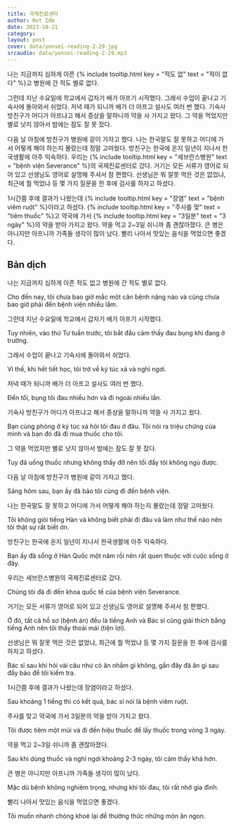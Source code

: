 ```yaml
---
title: 국제진료센터
author: Nvt Idm
date: 2023-10-21
category: 
layout: post
cover: data/yonsei-reading-2-29.jpg
srcaudio: data/yonsei-reading-2-29.mp3
---
```


나는 지금까지 심하게 아픈 {% include tooltip.html key = "적도 없" text = "적이 없다" %}고 병원에 간 적도 별로 없다.

그런데 지난 수요일에 학교에서 갑자기 배가 아프기 시작했다. 
그래서 수업이 끝나고 기숙사에 돌아와서 쉬었다.
저녁 때가 되니까 배가 더 아프고 설사도 여러 번 했다. 
기숙사 방친구가 어디가 아프냐고 해서 증상을 말하니까 약을 사 가지고 왔다. 
그 약을 먹었지만 별로 낫지 않아서 밤에는 잠도 잘 못 잤다.

다음 날 아침에 방친구가 병원에 같이 가자고 했다. 
나는 한국말도 잘 못하고 어디에 가서 어떻게 해야 하는지 몰랐는데 정말 고마웠다. 
방친구는 한국에 온지 일년이 지나서 한국생활에 아주 익숙하다. 
우리는 {% include tooltip.html key = "세브란스병원" text = "bệnh viện Severance" %}의 국제진료센터로 갔다. 
거기는 모든 서류가 영어로 되어 있고 선생님도 영어로 설명해 주셔서 참 편했다. 
선생님은 뭐 잘못 먹은 것은 없었냐, 최근에 뭘 먹었냐 등 몇 가지 질문을 한 후에 검사를 하자고 하셨다.

1시간쯤 후에 결과가 나왔는데 {% include tooltip.html key = "장염" text = "bệnh viêm ruột" %}이라고 하셨다. 
{% include tooltip.html key = "주사를 맞" text = "tiêm thuốc" %}고 약국에 가서 {% include tooltip.html key = "3일분" text = "3 ngày" %}의 약을 받아 가지고 왔다. 
약을 먹고 2~3일 쉬니까 좀 괜찮아졌다. 
큰 병은 아니지만 아프니까 가족들 생각이 많이 났다. 
빨리 나아서 맛있는 음식을 먹었으면 좋겠다.

## Bản dịch

나는 지금까지 심하게 아픈 적도 없고 병원에 간 적도 별로 없다.

Cho đến nay, tôi chưa bao giờ mắc một căn bệnh nặng nào và cũng chưa bao giờ phải đến bệnh viện nhiều lắm. 

그런데 지난 수요일에 학교에서 갑자기 배가 아프기 시작했다. 

Tuy nhiên, vào thứ Tư tuần trước, tôi bắt đầu cảm thấy đau bụng khi đang ở trường. 

그래서 수업이 끝나고 기숙사에 돌아와서 쉬었다.

Vì thế, khi hết tiết học, tôi trở về ký túc xá và nghỉ ngơi.

저녁 때가 되니까 배가 더 아프고 설사도 여러 번 했다. 

Đến tối, bụng tôi đau nhiều hơn và đi ngoài nhiều lần.

기숙사 방친구가 어디가 아프냐고 해서 증상을 말하니까 약을 사 가지고 왔다. 

Bạn cùng phòng ở ký túc xá hỏi tôi đau ở đâu. Tôi nói ra triệu chứng của mình và bạn đó đã đi mua thuốc cho tôi.

그 약을 먹었지만 별로 낫지 않아서 밤에는 잠도 잘 못 잤다.

Tuy đã uống thuốc nhưng không thấy đỡ nên tối đấy tôi không ngủ được.

다음 날 아침에 방친구가 병원에 같이 가자고 했다. 

Sáng hôm sau, bạn ấy đã bảo tôi cùng đi đến bệnh viện.

나는 한국말도 잘 못하고 어디에 가서 어떻게 해야 하는지 몰랐는데 정말 고마웠다. 

Tôi không giỏi tiếng Hàn và không biết phải đi đâu và làm như thế nào nên tôi thật sự rất biết ơn.

방친구는 한국에 온지 일년이 지나서 한국생활에 아주 익숙하다. 

Bạn ấy đã sống ở Hàn Quốc một năm rồi nên rất quen thuộc với cuộc sống ở đây.

우리는 세브란스병원의 국제진료센터로 갔다. 

Chúng tôi đã đi đến khoa quốc tế của bệnh viện Severance.

거기는 모든 서류가 영어로 되어 있고 선생님도 영어로 설명해 주셔서 참 편했다. 

Ở đó, tất cả hồ sơ (bệnh án) đều là tiếng Anh và Bác sĩ cũng giải thích bằng tiếng Anh nên tôi thấy thoải mái (tiện lợi).

선생님은 뭐 잘못 먹은 것은 없었냐, 최근에 뭘 먹었냐 등 몇 가지 질문을 한 후에 검사를 하자고 하셨다.

Bác sĩ sau khi hỏi vài câu như có ăn nhầm gì không, gần đây đã ăn gì sau đấy bảo để tôi kiểm tra.

1시간쯤 후에 결과가 나왔는데 장염이라고 하셨다. 

Sau khoảng 1 tiếng thì có kết quả, bác sĩ nói là bệnh viêm ruột.

주사를 맞고 약국에 가서 3일분의 약을 받아 가지고 왔다. 

Tôi được tiêm một mũi và đi đến hiệu thuốc để lấy thuốc trong vòng 3 ngày. 

약을 먹고 2~3일 쉬니까 좀 괜찮아졌다. 

Sau khi dùng thuốc và nghỉ ngơi khoảng 2-3 ngày, tôi cảm thấy khá hơn.

큰 병은 아니지만 아프니까 가족들 생각이 많이 났다. 

Mặc dù bệnh không nghiêm trọng, nhưng khi tôi đau, tôi rất nhớ gia đình. 

빨리 나아서 맛있는 음식을 먹었으면 좋겠다.

Tôi muốn nhanh chóng khoẻ lại để thưởng thức những món ăn ngon.